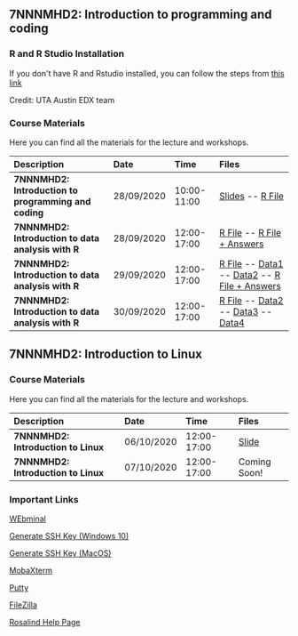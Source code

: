## 7NNNMHD2: Introduction to programming and coding

### R and R Studio Installation

If you don't have R and Rstudio installed, you can follow the steps from [this link](https://courses.edx.org/courses/UTAustinX/UT.7.01x/3T2014/56c5437b88fa43cf828bff5371c6a924/)

Credit: UTA Austin EDX team

### Course Materials
Here you can find all the materials for the lecture and workshops.

| Description| Date | Time| Files|
|:-|:-|:-|:-|
| **7NNNMHD2: Introduction to programming and coding**| 28/09/2020| 10:00-11:00 | [Slides](https://github.com/muharif/MicrobiomeKCL2020/raw/master/BasicProgramming%20and%20Intro%20to%20R%20(KCL).pptx) -- [R File](https://github.com/muharif/MicrobiomeKCL2020/raw/master/ExampleCodesFromLecture.R) |
| **7NNNMHD2: Introduction to data analysis with R**| 28/09/2020| 12:00-17:00 | [R File](https://raw.githubusercontent.com/muharif/MicrobiomeKCL2020/master/Workshops/day1_basicR.R) -- [R File + Answers](https://raw.githubusercontent.com/muharif/MicrobiomeKCL2020/master/Workshops/day1_basicR_answered.R)|
| **7NNNMHD2: Introduction to data analysis with R**| 29/09/2020| 12:00-17:00 | [R File](https://raw.githubusercontent.com/muharif/MicrobiomeKCL2020/master/Workshops/day2_datamanipulation.R) -- [Data1](https://raw.githubusercontent.com/muharif/MicrobiomeKCL2020/master/Workshops/Data/DATA_SET_REFERENCE_1.csv) -- [Data2](https://github.com/muharif/MicrobiomeKCL2020/blob/master/Workshops/Data/DATA_SET_REFERENCE_2.csv) -- [R File + Answers](https://raw.githubusercontent.com/muharif/MicrobiomeKCL2020/master/Workshops/day2_datamanipulation_answered.R) |
| **7NNNMHD2: Introduction to data analysis with R**| 30/09/2020| 12:00-17:00 | [R File](https://raw.githubusercontent.com/muharif/MicrobiomeKCL2020/master/Workshops/day3_statisticalAnalysis.R) -- [Data2](https://raw.githubusercontent.com/muharif/MicrobiomeKCL2020/master/Workshops/Data/DATA_SET_REFERENCE_2.csv) -- [Data3](https://github.com/muharif/MicrobiomeKCL2020/blob/master/Workshops/Data/DATA_SET_REFERENCE_3.csv) -- [Data4](https://github.com/muharif/MicrobiomeKCL2020/blob/master/Workshops/Data/DATA_SET_REFERENCE_4_A.csv) |

## 7NNNMHD2: Introduction to Linux

### Course Materials
Here you can find all the materials for the lecture and workshops.

| Description| Date | Time| Files|
|:-|:-|:-|:-|
| **7NNNMHD2: Introduction to Linux**| 06/10/2020| 12:00-17:00 | [Slide](https://github.com/muharif/MicrobiomeKCL2020/raw/master/IntroToLinux.pptx)|
| **7NNNMHD2: Introduction to Linux**| 07/10/2020| 12:00-17:00 | Coming Soon!|

### Important Links
[WEbminal](https://www.webminal.org/)

[Generate SSH Key (Windows 10)](https://phoenixnap.com/kb/generate-ssh-key-windows-10)

[Generate SSH Key (MacOS)](https://secure.vexxhost.com/billing/index.php/knowledgebase/171/How-can-I-generate-SSH-keys-on-Mac-OS-X.html)

[MobaXterm](https://mobaxterm.mobatek.net/)

[Putty](https://www.putty.org/)

[FileZilla](https://filezilla-project.org/download.php?type=client)

[Rosalind Help Page](https://user-wiki.rosalind.kcl.ac.uk/doku.php)

